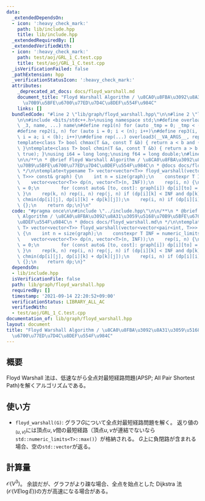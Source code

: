```yaml
---
data:
  _extendedDependsOn:
  - icon: ':heavy_check_mark:'
    path: lib/include.hpp
    title: lib/include.hpp
  _extendedRequiredBy: []
  _extendedVerifiedWith:
  - icon: ':heavy_check_mark:'
    path: test/aoj/GRL_1_C.test.cpp
    title: test/aoj/GRL_1_C.test.cpp
  _isVerificationFailed: false
  _pathExtension: hpp
  _verificationStatusIcon: ':heavy_check_mark:'
  attributes:
    _deprecated_at_docs: docs/floyd_warshall.md
    document_title: "Floyd Warshall Algorithm / \u8CA0\u8FBA\u3092\u8A31\u3059\u5168\
      \u70B9\u5BFE\u6700\u77ED\u7D4C\u8DEF\u554F\u984C"
    links: []
  bundledCode: "#line 2 \"lib/graph/floyd_warshall.hpp\"\n\n#line 2 \"lib/include.hpp\"\
    \n\n#include <bits/stdc++.h>\nusing namespace std;\n#define overload3(_1, _2,\
    \ _3, name, ...) name\n#define rep1(n) for (auto _tmp = 0; _tmp < (n); _tmp++)\n\
    #define rep2(i, n) for (auto i = 0; i < (n); i++)\n#define rep3(i, a, b) for (auto\
    \ i = a; i < (b); i++)\n#define rep(...) overload3(__VA_ARGS__, rep3, rep2, rep1)(__VA_ARGS__)\n\
    template<class T> bool chmax(T &a, const T &b) { return a < b and (a = b, true);\
    \ }\ntemplate<class T> bool chmin(T &a, const T &b) { return a > b and (a = b,\
    \ true); }\nusing i64 = long long;\nusing f64 = long double;\n#line 4 \"lib/graph/floyd_warshall.hpp\"\
    \n\n/**\n * @brief Floyd Warshall Algorithm / \u8CA0\u8FBA\u3092\u8A31\u3059\u5168\
    \u70B9\u5BFE\u6700\u77ED\u7D4C\u8DEF\u554F\u984C\n * @docs docs/floyd_warshall.md\n\
    \ */\n\ntemplate<typename T> vector<vector<T>> floyd_warshall(vector<vector<pair<int,\
    \ T>>> const& graph) {\n    int n = size(graph);\n    constexpr T INF = numeric_limits<T>::max();\n\
    \    vector<vector<T>> dp(n, vector<T>(n, INF));\n    rep(i, n) {\n        dp[i][i]\
    \ = 0;\n        for (const auto& [to, cost]: graph[i]) dp[i][to] = cost;\n   \
    \ }\n    rep(k, n) rep(i, n) rep(j, n) if (dp[i][k] < INF and dp[k][j] < INF)\
    \ chmin(dp[i][j], dp[i][k] + dp[k][j]);\n    rep(i, n) if (dp[i][i] < 0) return\
    \ {};\n    return dp;\n}\n"
  code: "#pragma once\n\n#include \"../include.hpp\"\n\n/**\n * @brief Floyd Warshall\
    \ Algorithm / \u8CA0\u8FBA\u3092\u8A31\u3059\u5168\u70B9\u5BFE\u6700\u77ED\u7D4C\
    \u8DEF\u554F\u984C\n * @docs docs/floyd_warshall.md\n */\n\ntemplate<typename\
    \ T> vector<vector<T>> floyd_warshall(vector<vector<pair<int, T>>> const& graph)\
    \ {\n    int n = size(graph);\n    constexpr T INF = numeric_limits<T>::max();\n\
    \    vector<vector<T>> dp(n, vector<T>(n, INF));\n    rep(i, n) {\n        dp[i][i]\
    \ = 0;\n        for (const auto& [to, cost]: graph[i]) dp[i][to] = cost;\n   \
    \ }\n    rep(k, n) rep(i, n) rep(j, n) if (dp[i][k] < INF and dp[k][j] < INF)\
    \ chmin(dp[i][j], dp[i][k] + dp[k][j]);\n    rep(i, n) if (dp[i][i] < 0) return\
    \ {};\n    return dp;\n}"
  dependsOn:
  - lib/include.hpp
  isVerificationFile: false
  path: lib/graph/floyd_warshall.hpp
  requiredBy: []
  timestamp: '2021-09-14 22:20:52+09:00'
  verificationStatus: LIBRARY_ALL_AC
  verifiedWith:
  - test/aoj/GRL_1_C.test.cpp
documentation_of: lib/graph/floyd_warshall.hpp
layout: document
title: "Floyd Warshall Algorithm / \u8CA0\u8FBA\u3092\u8A31\u3059\u5168\u70B9\u5BFE\
  \u6700\u77ED\u7D4C\u8DEF\u554F\u984C"
---
```


## 概要

Floyd Warshall 法は、低速ながら全点対最短経路問題(APSP; All Pair Shortest Path)を解くアルゴリズムである。

## 使い方

- `floyd_warshall(G)`: グラフ$G$について全点対最短経路問題を解く。 返り値の$_{(u,v)
  }$には頂点$u,v$間の最短経路（頂点$u,v$が連結でないなら`std::numeric_limits<T>::max()`）が格納される。 $G$上に負閉路が含まれる場合、空の`std::vector`が返る。

## 計算量

$\mathcal{O}(V^3)$。 余談だが、グラフがより疎な場合、全点を始点とした Dijkstra 法($\mathcal{O}(VE\log E)$)の方が高速になる場合がある。
